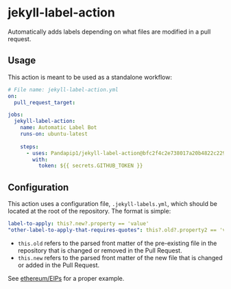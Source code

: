 # jekyll-label-action

Automatically adds labels depending on what files are modified in a pull request.

## Usage

This action is meant to be used as a standalone workflow:

```yml
# File name: jekyll-label-action.yml
on:
  pull_request_target:

jobs:
  jekyll-label-action:
    name: Automatic Label Bot
    runs-on: ubuntu-latest
    
    steps:
      - uses: Pandapip1/jekyll-label-action@bfc2f4c2e738017a20b4822c229f02d1db79c59b
        with:
          token: ${{ secrets.GITHUB_TOKEN }}
```

## Configuration

This action uses a configuration file, `.jekyll-labels.yml`, which should be located at the root of the repository. The format is simple:

```yml
label-to-apply: this?.new?.property == 'value'
"other-label-to-apply-that-requires-quotes": this?.old?.property2 == 'value2'
```

- `this.old` refers to the parsed front matter of the pre-existing file in the repository that is changed or removed in the Pull Request.
- `this.new` refers to the parsed front matter of the new file that is changed or added in the Pull Request.

See [ethereum/EIPs](https://github.com/ethereum/EIPs/blob/0ace24395ba9dfebed8ac8ed52228e579610c9f9/.jekyll-labels.yml) for a proper example.
